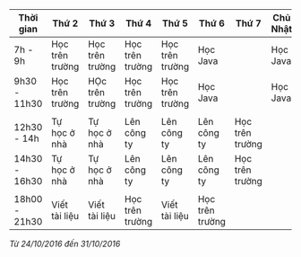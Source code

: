 | Thời gian | Thứ 2 | Thứ 3 | Thứ 4 | Thứ 5 | Thứ 6 | Thứ 7 | Chủ Nhật |
|-----------|-------|-------|-------|-------|-------|-------|----------|
| 7h - 9h | Học trên trường | Học trên trường | Học trên trường | Học trên trường | Học Java | | Học Java|
| 9h30 - 11h30 | Học trên trường | HỌc trên trường | Học trên trường | Học trên trường | Học Java | | Học Java |
| | | | | | | | |
| 12h30 - 14h | Tự học ở nhà | Tự học ở nhà | Lên công ty| Lên công ty | Lên công ty | Học trên trường | |
| 14h30 - 16h30 | Tự học ở nhà |Tự học ở nhà | Lên công ty | Lên công ty| Lên công ty | Học trên trường | |
| | | | | | | | |
| 18h00 - 21h30 | Viết tài liệu | Viết tài liệu | Học trên trường | Viết tài liệu | Học trên trường | | |

*Từ 24/10/2016 đến 31/10/2016*
